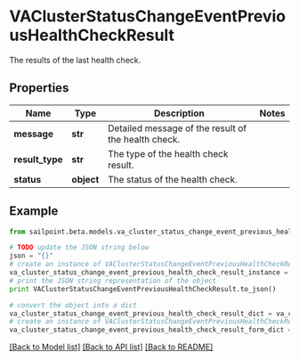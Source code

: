 # VAClusterStatusChangeEventPreviousHealthCheckResult

The results of the last health check.

## Properties

Name | Type | Description | Notes
------------ | ------------- | ------------- | -------------
**message** | **str** | Detailed message of the result of the health check. | 
**result_type** | **str** | The type of the health check result. | 
**status** | **object** | The status of the health check. | 

## Example

```python
from sailpoint.beta.models.va_cluster_status_change_event_previous_health_check_result import VAClusterStatusChangeEventPreviousHealthCheckResult

# TODO update the JSON string below
json = "{}"
# create an instance of VAClusterStatusChangeEventPreviousHealthCheckResult from a JSON string
va_cluster_status_change_event_previous_health_check_result_instance = VAClusterStatusChangeEventPreviousHealthCheckResult.from_json(json)
# print the JSON string representation of the object
print VAClusterStatusChangeEventPreviousHealthCheckResult.to_json()

# convert the object into a dict
va_cluster_status_change_event_previous_health_check_result_dict = va_cluster_status_change_event_previous_health_check_result_instance.to_dict()
# create an instance of VAClusterStatusChangeEventPreviousHealthCheckResult from a dict
va_cluster_status_change_event_previous_health_check_result_form_dict = va_cluster_status_change_event_previous_health_check_result.from_dict(va_cluster_status_change_event_previous_health_check_result_dict)
```
[[Back to Model list]](../README.md#documentation-for-models) [[Back to API list]](../README.md#documentation-for-api-endpoints) [[Back to README]](../README.md)


